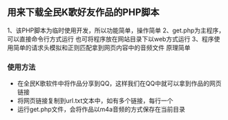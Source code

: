## 用来下载全民K歌好友作品的PHP脚本
1、该PHP脚本为临时使用开发，所以功能简单，操作简单
2、get.php为主程序，可以直接命令行方式运行 也可将程序放在网站目录下以web方式运行
3、程序使用简单的请求头模拟和正则匹配拿到网页内容中的音频文件 原理简单
### 使用方法
- 在全民K歌软件中将作品分享到QQ，这样我们在QQ中就可以拿到作品的网页链接
- 将网页链接复制到url.txt文本中，如有多个链接，每行一个
- 运行get.php文件，会将作品以m4a音频的方式保存在当前目录
